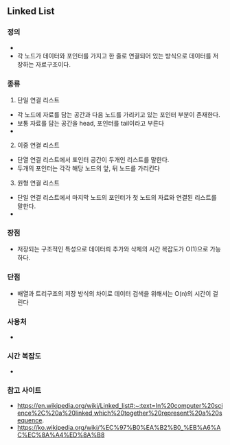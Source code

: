 ## Linked List 
### 정의
- 
- 각 노드가 데이터와 포인터를 가지고 한 줄로 연결되어 있는 방식으로 데이터를 저장하는 자료구조이다.


### 종류
1. 단일 연결 리스트
- 각 노드에 자료를 담는 공간과 다음 노드를 가리키고 있는 포인터 부분이 존재한다.
- 보통 자료를 담는 공간을 head, 포인터를 tail이라고 부른다
- 


2. 이중 연결 리스트
- 단열 연결 리스트에서 포인터 공간이 두개인 리스트를 말한다.
- 두개의 포인터는 각각 해당 노드의 앞, 뒤 노드를 가리킨다


3. 원형 연결 리스트
- 단일 연결 리스트에서 마지막 노드의 포인터가 첫 노드의 자료와 연결된 리스트를 말한다.
- 

### 장점
- 저장되는 구조적인 특성으로 데이터릐 추가와 삭제의 시간 복잡도가 O(1)으로 가능하다.


### 단점
- 배열과 트리구조의 저장 방식의 차이로 데이터 검색을 위해서는 O(n)의 시간이 걸린다

### 사용처
- 

### 시간 복잡도
- 

### 참고 사이트
- https://en.wikipedia.org/wiki/Linked_list#:~:text=In%20computer%20science%2C%20a%20linked,which%20together%20represent%20a%20sequence.
- https://ko.wikipedia.org/wiki/%EC%97%B0%EA%B2%B0_%EB%A6%AC%EC%8A%A4%ED%8A%B8